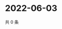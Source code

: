 # 2022-06-03

共 0 条

<!-- BEGIN WEIBO -->
<!-- 最后更新时间 Fri Jun 03 2022 17:13:40 GMT+0800 (China Standard Time) -->

<!-- END WEIBO -->
